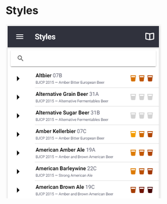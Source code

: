 # Styles

![Multiple style guidelines from BJCP, Brewers Association, Norbrygg, SHBF](.gitbook/assets/image%20%2831%29.png)

